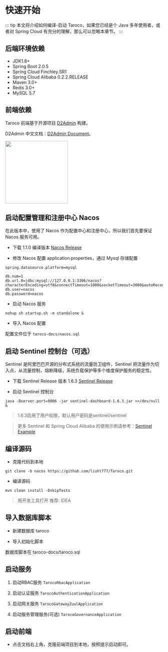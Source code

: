 # 快速开始

::: tip
本文将介绍如何编译-启动 Taroco，如果您已经是个 Java 多年使用者，或者对 Spring Cloud 有充分的理解，那么可以忽略本章节。
:::

## 后端环境依赖

* JDK1.8+
* Spring Boot 2.0.5
* Spring Cloud Finchley.SR1
* Spring Cloud Alibaba 0.2.2.RELEASE
* Maven 3.0+
* Redis 3.0+
* MySQL 5.7

## 前端依赖

Taroco 前端基于开源项目 [D2Admin](https://github.com/d2-projects/d2-admin) 构建。

D2Admin 中文文档：[D2Admin Document](https://doc.d2admin.fairyever.com/zh/)。

<a href="https://github.com/d2-projects/d2-admin" target="_blank"><img src="https://raw.githubusercontent.com/FairyEver/d2-admin/master/doc/image/d2-admin@2x.png" width="200"></a>

## 启动配置管理和注册中心 Nacos

在此版本中，使用了 Nacos 作为配置中心和注册中心，所以我们首先要保证 Nacos 服务可用。

* 下载 1.1.0 编译版本 [Nacos Release](https://github.com/alibaba/nacos/releases)

* 修改 Nacos 配置 application.properties，通过 Mysql 存储配置

```
spring.datasource.platform=mysql

db.num=1
db.url.0=jdbc:mysql://127.0.0.1:3306/nacos?characterEncoding=utf8&connectTimeout=1000&socketTimeout=3000&autoReconnect=true
db.user=nacos
db.password=nacos
```

* 启动 Nacos 服务
  
```
nohup sh startup.sh -m standalone &
```

* 导入 Nacos 配置

配置文件位于 `taroco-docs/nacos.sql`

## 启动 Sentinel 控制台（可选）

Sentinel 是阿里巴巴开源的分布式系统的流量防卫组件，Sentinel 把流量作为切入点，从流量控制，熔断降级，系统负载保护等多个维度保护服务的稳定性。

* 下载 Sentinel Release 版本 1.6.3 [Sentinel Release](https://github.com/alibaba/Sentinel/releases)

* 启动 Sentinel 控制台

```
java -Dserver.port=9006 -jar sentinel-dashboard-1.6.3.jar >>/dev/null &
```

> 1.6.3启用了用户权限，默认用户密码是sentinel/sentinel

> 更多 Sentinel 和 Spring Cloud Alibaba 的使用示例请参考：[Sentinel Example](https://github.com/alibaba/spring-cloud-alibaba/blob/master/spring-cloud-alibaba-examples/sentinel-example/sentinel-core-example/readme-zh.md)

## 编译源码

* 克隆代码到本地

```
git clone -b nacos https://github.com/liuht777/Taroco.git
```

* 编译源码

```
mvn clean install -DskipTests
```

> 用开发工具打开 推荐: IDEA

## 导入数据库脚本

* 新建数据库 taroco

* 导入初始化脚本

数据库脚本在 taroco-docs/taroco.sql

## 启动服务

1. 启动RBAC服务 `TarocoRbacApplication`

2. 启动认证服务 `TarocoAuthenticationApplication`

3. 启动网关服务 `TarocoGatewayZuulApplication`

4. 启动服务管理服务(可选) `TarocoGovernanceApplication`

## 启动前端

* 点击文档右上角，克隆前端项目到本地，按照提示启动即可。